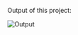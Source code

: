 Output of this project:

![Output](https://github.com/Afnan5750/Remove-Background-Effect/assets/155257728/e34f461b-1bba-4d87-9113-9e0b147bdbda)
